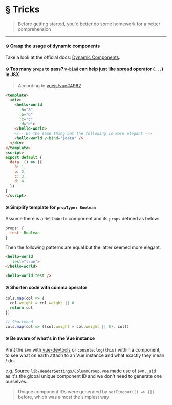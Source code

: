 # § Tricks

> Before getting started, you'd better do some homework for a better comprehension

***

#### ⊙ Grasp the usage of dynamic components
Take a look at the official docs: [Dynamic Components](https://vuejs.org/v2/guide/components.html#Dynamic-Components).

#### ⊙ Too many `props` to pass? [`v-bind`](https://cn.vuejs.org/v2/api/#v-bind) can help just like spread operator (`...`) in JSX
> According to [vuejs/vue#4962](https://github.com/vuejs/vue/issues/4962)

```html
<template>
  <div>
    <hello-world
      :a="a"
      :b="b"
      :c="c"
      :d="d">
    </hello-world>
    <!-- Do the same thing but the following is more elegant -->
    <hello-world v-bind="$data" />
  </div>
</template>
<script>
export default {
  data: () => ({
    a: 1,
    b: 2,
    c: 3,
    d: 4
  })
}
</script>
```

#### ⊙ Simplify template for `propType: Boolean`

Assume there is a `HelloWorld` component and its `props` defined as below:

```js
props: {
  test: Boolean
}
```

Then the following patterns are equal but the latter seemed more elegant.

```html
<hello-world
  :test="true">
</hello-world>

<hello-world test />
```

#### ⊙ Shorten code with comma operator

```js
cols.map(col => {
  col.weight = col.weight || 0
  return col
})

// Shortened
cols.map(col => ((col.weight = col.weight || 0), col))
```

#### ⊙ Be aware of what's in the Vue instance

Print the `$vm` with [vue-devtools](https://github.com/vuejs/vue-devtools) or `console.log(this)` within a component,  
to see what on earth attach to an Vue instance and what exactly they mean / do.

e.g. Source [`lib/HeaderSettings/ColumnGroup.vue`](https://github.com/OneWayTech/vue2-datatable/blob/master/lib/HeaderSettings/ColumnGroup.vue) made use of `$vm._uid`  
as it's the global unique component ID and we don't need to generate one ourselves.

> Unique component IDs were generated by `setTimeout(() => {})` before, which was almost the simplest way
